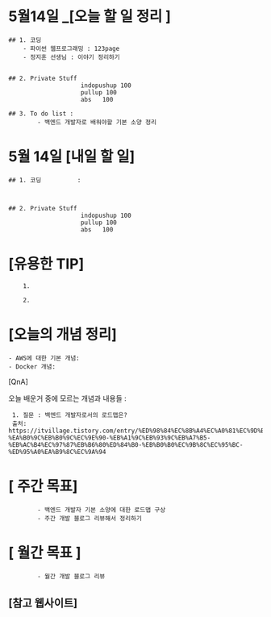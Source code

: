 # 5월14일 _[오늘 할 일 정리 ]

    ## 1. 코딩             
        - 파이썬 웹프로그래밍 : 123page
        - 정지훈 선생님 : 이야기 정리하기
                        

    ## 2. Private Stuff
                        indopushup 100
                        pullup 100
                        abs   100

    ## 3. To do list : 
            - 백엔드 개발자로 배워야할 기본 소양 정리 



# 5월 14일 [내일 할 일]    

    ## 1. 코딩          :
                        
                

    ## 2. Private Stuff    
                        indopushup 100  
                        pullup 100  
                        abs   100   

# [유용한 TIP]

        1. 

        2. 

# [오늘의 개념 정리]   

    - AWS에 대한 기본 개념:  
    - Docker 개념:



[QnA]

오늘 배운거 중에 모르는 개념과 내용들 :

     1. 질문 : 백엔드 개발자로서의 로드맵은?
     출처: https://itvillage.tistory.com/entry/%ED%98%84%EC%8B%A4%EC%A0%81%EC%9D%B8-%EA%B0%9C%EB%B0%9C%EC%9E%90-%EB%A1%9C%EB%93%9C%EB%A7%B5-%EB%AC%B4%EC%97%87%EB%B6%80%ED%84%B0-%EB%B0%B0%EC%9B%8C%EC%95%BC-%ED%95%A0%EA%B9%8C%EC%9A%94 




# [ 주간 목표]    
            - 백엔드 개발자 기본 소양에 대한 로드맵 구상
            - 주간 개발 블로그 리뷰해서 정리하기 


# [ 월간 목표 ]       
            - 월간 개발 블로그 리뷰

## [참고 웹사이트]